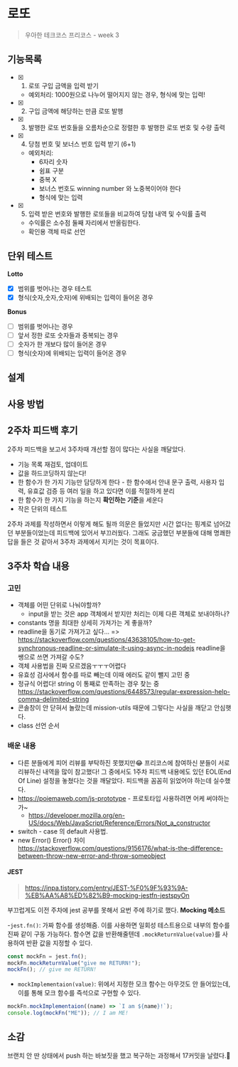 # 로또

> 우아한 테크코스 프리코스 - week 3

## 기능목록

- [x] 1. 로또 구입 금액을 입력 받기
  - 예외처리: 1000원으로 나누어 떨어지지 않는 경우, 형식에 맞는 입력!
- [x] 2. 구입 금액에 해당하는 만큼 로또 발행
- [x] 3. 발행한 로또 번호들을 오름차순으로 정렬한 후 발행한 로또 번호 및 수량 출력
- [x] 4. 당첨 번호 및 보너스 번호 입력 받기 (6+1)
  - 예외처리:
    - 6자리 숫자
    - 쉼표 구분
    - 중복 X
    - 보너스 번호도 winning number 와 노중복이어야 한다
    - 형식에 맞는 입력
- [x] 5. 입력 받은 번호와 발행한 로또들을 비교하여 당첨 내역 및 수익률 출력
  - 수익률은 소수점 둘째 자리에서 반올림한다.
  - 확인용 객체 따로 선언

## 단위 테스트

**Lotto**

- [x] 범위를 벗어나는 경우 테스트
- [x] 형식(숫자,숫자,숫자)에 위배되는 입력이 들어온 경우

**Bonus**

- [ ] 범위를 벗어나는 경우
- [ ] 앞서 정한 로또 숫자들과 중복되는 경우
- [ ] 숫자가 한 개보다 많이 들어온 경우
- [ ] 형식(숫자)에 위배되는 입력이 들어온 경우

## 설계

## 사용 방법

## 2주차 피드백 후기

2주차 피드백을 보고서 3주차때 개선할 점이 많다는 사실을 깨달았다.

- 기능 목록 재검토, 업데이트
- 값을 하드코딩하지 않는다!
- 한 함수가 한 가지 기능만 담당하게 한다 - 한 함수에서 안내 문구 출력, 사용자 입력, 유효값 검증 등 여러 일을 하고 있다면 이를 적절하게 분리
- 한 함수가 한 가지 기능을 하는지 **확인하는 기준**을 세운다
- 작은 단위의 테스트

2주차 과제를 작성하면서 이렇게 해도 될까 의문은 들었지만 시간 없다는 핑계로 넘어갔던 부분들이었는데 피드백에 있어서 부끄러웠다. 그래도 궁금했던 부분들에 대해 명쾌한 답을 들은 것 같아서 3주차 과제에서 지키는 것이 목표이다.

## 3주차 학습 내용

### 고민

- 객체를 어떤 단위로 나눠야할까?
  - input을 받는 것은 app 객체에서 받지만 처리는 이제 다른 객체로 보내야하나?
- constants 명을 최대한 상세히 가져가는 게 좋을까?
- readline을 동기로 가져가고 싶다... => https://stackoverflow.com/questions/43638105/how-to-get-synchronous-readline-or-simulate-it-using-async-in-nodejs readline을 쌩으로 쓰면 가져갈 수도?
- 객체 사용법을 진짜 모르겠음ㅜㅜㅜ어렵다
- 유효성 검사에서 함수를 따로 빼는데 이때 에러도 같이 뺄지 고민 중
- 정규식 어렵다! string 이 통째로 만족하는 경우 찾는 중
  https://stackoverflow.com/questions/6448573/regular-expression-help-comma-delimited-string
- 콘솔창이 안 닫혀서 놀랐는데 mission-utils 때문에 그렇다는 사실을 깨닫고 안심햇다.
- class 선언 순서

### 배운 내용

- 다른 분들에게 피어 리뷰를 부탁하진 못했지만😂 프리코스에 참여하신 분들이 서로 리뷰하신 내역을 많이 참고했다! 그 중에서도 1주차 피드백 내용에도 있던 EOL(End Of Line) 설정을 놓쳤다는 것을 깨달았다. 피드백을 꼼꼼히 읽었어야 하는데 실수했다.
- https://poiemaweb.com/js-prototype - 프로토타입 사용하려면 어케 써야하는가~
  - https://developer.mozilla.org/en-US/docs/Web/JavaScript/Reference/Errors/Not_a_constructor
- switch - case 의 default 사용법.
- new Error() Error() 차이 https://stackoverflow.com/questions/9156176/what-is-the-difference-between-throw-new-error-and-throw-someobject

#### JEST

> https://inpa.tistory.com/entry/JEST-%F0%9F%93%9A-%EB%AA%A8%ED%82%B9-mocking-jestfn-jestspyOn

부끄럽게도 이전 주차에 jest 공부를 못해서 요번 주에 하기로 했다.
**Mocking 메소드**

-`jest.fn()`: 가짜 함수를 생성해줌. 이를 사용하면 일회성 테스트용으로 내부의 함수를 진짜 같이 구동 가능하다. 함수면 값을 반환해줄텐데 `.mockReturnValue(value)`를 사용하여 반환 값을 지정할 수 있다.

```javascript
const mockFn = jest.fn();
mockFn.mockReturnValue("give me RETURN!");
mockFn(); // give me RETURN!
```

- `mockImplementaion(value)`: 위에서 지정한 모크 함수는 아무것도 안 들어있는데, 이를 통해 모크 함수를 즉석으로 구현할 수 있다.

```javascript
mockFn.mockImplementaion((name) => `I am ${name}!`);
console.log(mockFn("ME")); // I am ME!
```

## 소감

브랜치 안 딴 상태에서 push 하는 바보짓을 했고 복구하는 과정해서 17커밋을 날렸다.🫠
